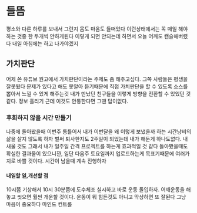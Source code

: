 # 들뜸

평소와 다른 하루를 보내서 그런지 몸도 마음도 들떠있다 이런상태에서는 꼭 매일 해야하는 것중 한 두개씩 안하게된다 이렇게 되면 안되는데 하면서 오늘 어깨도 캔슬해버렸다 내일 아침에는 하고 나가야겠지

## 가치판단

어제 쓴 유튜브 원고에서 가치판단이라는 주제도 좀 해주고싶다. 그쪽 사람들은 평생을 잘못됬다 문제가 있다고 해도 못알아 듣기때문에 직접 가치판단을 할 수 있도록 소스를 뽑아서 느낄 수 있게 해주는것
내가 만났던 친구들을 이렇게 방향을 전환할 수 있었던 것 같다. 정보 흘리기 근데 이것도 안통한다면 그땐 답이없다.

### 후회하지 않을 시간 만들기

나중에 돌아봤을때 이번주 통틀어서 내가 이번달을 왜 이렇게 보냈을까 하는 시간낭비의 삶을 살지 않도록 하자 벌써 퇴사한지도 2주일이 되었는데 내가 해둔게 하나도없다. 내새울 것도 그래서 내가 일주일 
간격 프로젝트를 하는게 효과적일 것 같다 돌아봤을때도 확실한 결과물이 있으니깐, 일단 다음주 토요일까지 업로드하는게 목표기때문에 여러가지로 바쁠 것이다. 시간이 남을때 계속 진행하자

#### 내일할 일,개선할 점

10시쯤 기상해서 10시 30분쯤에 도수체조 실시하고 바로 운동 돌입하자. 어깨운동을 해놓고 씻으면 훨씬 개운할 것이다. 운동이 뭐 힘든것도 아니고 막상하면 또 잘된다 그냥 마음이 중요하다 마인드 컨트롤
